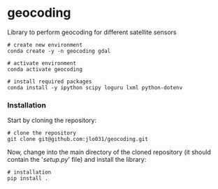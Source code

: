 # geocoding
Library to perform geocoding for different satellite sensors



    # create new environment
    conda create -y -n geocoding gdal
    
    # activate environment
    conda activate geocoding
    
    # install required packages
    conda install -y ipython scipy loguru lxml python-dotenv




### Installation

Start by cloning the repository:

    # clone the repository
    git clone git@github.com:jlo031/geocoding.git


Now, change into the main directory of the cloned repository (it should contain the '_setup.py_' file) and install the library:

    # installation
    pip install .
